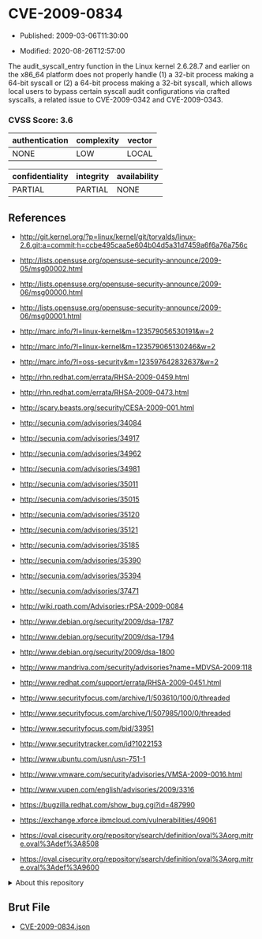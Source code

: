 # CVE-2009-0834

- Published: 2009-03-06T11:30:00

- Modified: 2020-08-26T12:57:00

The audit_syscall_entry function in the Linux kernel 2.6.28.7 and earlier on the x86_64 platform does not properly handle (1) a 32-bit process making a 64-bit syscall or (2) a 64-bit process making a 32-bit syscall, which allows local users to bypass certain syscall audit configurations via crafted syscalls, a related issue to CVE-2009-0342 and CVE-2009-0343.

### CVSS Score: **3.6**

| authentication | complexity | vector |
| --- | --- | --- |
| NONE | LOW | LOCAL |

| confidentiality | integrity | availability |
| --- | --- | --- |
| PARTIAL | PARTIAL | NONE |

## References

* http://git.kernel.org/?p=linux/kernel/git/torvalds/linux-2.6.git;a=commit;h=ccbe495caa5e604b04d5a31d7459a6f6a76a756c

* http://lists.opensuse.org/opensuse-security-announce/2009-05/msg00002.html

* http://lists.opensuse.org/opensuse-security-announce/2009-06/msg00000.html

* http://lists.opensuse.org/opensuse-security-announce/2009-06/msg00001.html

* http://marc.info/?l=linux-kernel&m=123579056530191&w=2

* http://marc.info/?l=linux-kernel&m=123579065130246&w=2

* http://marc.info/?l=oss-security&m=123597642832637&w=2

* http://rhn.redhat.com/errata/RHSA-2009-0459.html

* http://rhn.redhat.com/errata/RHSA-2009-0473.html

* http://scary.beasts.org/security/CESA-2009-001.html

* http://secunia.com/advisories/34084

* http://secunia.com/advisories/34917

* http://secunia.com/advisories/34962

* http://secunia.com/advisories/34981

* http://secunia.com/advisories/35011

* http://secunia.com/advisories/35015

* http://secunia.com/advisories/35120

* http://secunia.com/advisories/35121

* http://secunia.com/advisories/35185

* http://secunia.com/advisories/35390

* http://secunia.com/advisories/35394

* http://secunia.com/advisories/37471

* http://wiki.rpath.com/Advisories:rPSA-2009-0084

* http://www.debian.org/security/2009/dsa-1787

* http://www.debian.org/security/2009/dsa-1794

* http://www.debian.org/security/2009/dsa-1800

* http://www.mandriva.com/security/advisories?name=MDVSA-2009:118

* http://www.redhat.com/support/errata/RHSA-2009-0451.html

* http://www.securityfocus.com/archive/1/503610/100/0/threaded

* http://www.securityfocus.com/archive/1/507985/100/0/threaded

* http://www.securityfocus.com/bid/33951

* http://www.securitytracker.com/id?1022153

* http://www.ubuntu.com/usn/usn-751-1

* http://www.vmware.com/security/advisories/VMSA-2009-0016.html

* http://www.vupen.com/english/advisories/2009/3316

* https://bugzilla.redhat.com/show_bug.cgi?id=487990

* https://exchange.xforce.ibmcloud.com/vulnerabilities/49061

* https://oval.cisecurity.org/repository/search/definition/oval%3Aorg.mitre.oval%3Adef%3A8508

* https://oval.cisecurity.org/repository/search/definition/oval%3Aorg.mitre.oval%3Adef%3A9600

<details>
<summary>About this repository</summary> 

  This repository is part of the project [Live Hack CVE](https://github.com/Live-Hack-CVE). Main website can be found [www.live-hack.org](https://www.live-hack.org) 
  
  Made by [Sn0wAlice](https://github.com/Sn0wAlice) for the people that care about security and need to have a feed of the latest CVEs. Hope you enjoy it, don't forget to star the repo and follow me on [Twitter](https://twitter.com/Sn0wAlice) and [Github](https://github.com/Sn0wAlice). And that is my [personnal website](https://www.alice-snow.me/)

  - [Home Page](https://github.com/Live-Hack-CVE)
  - [Framework](https://github.com/Live-Hack-CVE/cve-framework)
  - [CVE database](https://github.com/Live-Hack-CVE/full_database)
  - [Changelog](https://github.com/Live-Hack-CVE/Changelog)
</details>

## Brut File

* [CVE-2009-0834.json](https://raw.githubusercontent.com/Live-Hack-CVE/full_database/main/cves/2009/CVE-2009-0834.json)

